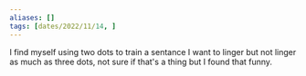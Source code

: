 ```yaml
---
aliases: []
tags: [dates/2022/11/14, ]
---
```

I find myself using two dots to train a sentance I want to linger but not linger as much as three dots, not sure if that's a thing but I found that funny. 
